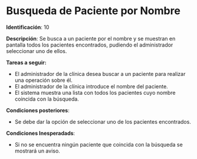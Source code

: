 # Busqueda de Paciente por Nombre

**Identificación**: 10

**Descripción**: Se busca a un paciente por el nombre y se muestran en pantalla todos los pacientes encontrados, pudiendo el administrador seleccionar uno de ellos.

**Tareas a seguir:**
* El administrador de la clínica desea buscar a un paciente para realizar una operación sobre él.
* El administrador de la clínica introduce el nombre del paciente.
* El sistema muestra una lista con todos los pacientes cuyo nombre coincida con la búsqueda.

**Condiciones posteriores**:
* Se debe dar la opción de seleccionar uno de los pacientes encontrados.

**Condiciones Inesperadads**:
* Si no se encuentra ningún paciente que coincida con la búsqueda se mostrará un aviso.
